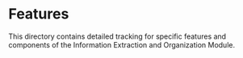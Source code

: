 # Features

This directory contains detailed tracking for specific features and components of the Information Extraction and Organization Module.